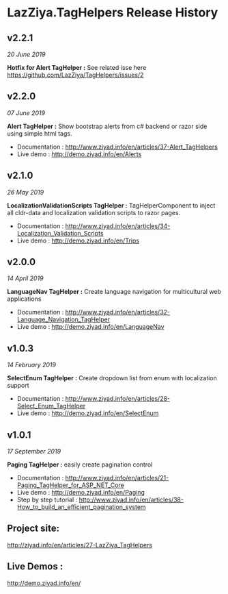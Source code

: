 # LazZiya.TagHelpers Release History

## v2.2.1 
_20 June 2019_

**Hotfix for Alert TagHelper :** See related isse here https://github.com/LazZiya/TagHelpers/issues/2

## v2.2.0 
_07 June 2019_

**Alert TagHelper :** Show bootstrap alerts from c# backend or razor side using simple html tags.
- Documentation : http://www.ziyad.info/en/articles/37-Alert_TagHelpers
- Live demo : http://demo.ziyad.info/en/Alerts

## v2.1.0
_26 May 2019_

**LocalizationValidationScripts TagHelper :** TagHelperComponent to inject all cldr-data and localization validation scripts to razor pages.
- Documentation : http://www.ziyad.info/en/articles/34-Localization_Validation_Scripts
- Live demo : http://demo.ziyad.info/en/Trips

## v2.0.0
_14 April 2019_

**LanguageNav TagHelper :** Create language navigation for multicultural web applications
- Documentation : http://www.ziyad.info/en/articles/32-Language_Navigation_TagHelper
- Live demo : http://demo.ziyad.info/en/LanguageNav

## v1.0.3
_14 February 2019_

**SelectEnum TagHelper :** Create dropdown list from enum with localization support
- Documentation : http://www.ziyad.info/en/articles/28-Select_Enum_TagHelper
- Live demo : http://demo.ziyad.info/en/SelectEnum

## v1.0.1
_17 September 2019_

**Paging TagHelper :** easily create pagination control
- Documentation : http://www.ziyad.info/en/articles/21-Paging_TagHelper_for_ASP_NET_Core
- Live demo : http://demo.ziyad.info/en/Paging
- Step by step tutorial : http://www.ziyad.info/en/articles/38-How_to_build_an_efficient_pagination_system 

## Project site:
http://ziyad.info/en/articles/27-LazZiya_TagHelpers

## Live Demos :
http://demo.ziyad.info/en/
